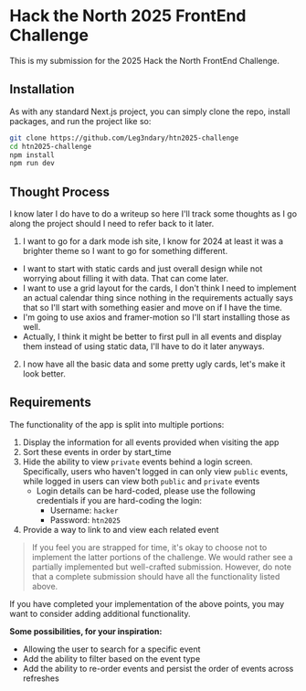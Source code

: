 # Hack the North 2025 FrontEnd Challenge

This is my submission for the 2025 Hack the North FrontEnd Challenge.

## Installation

As with any standard Next.js project, you can simply clone the repo, install packages, and run the project like so:

```bash
git clone https://github.com/Leg3ndary/htn2025-challenge
cd htn2025-challenge
npm install
npm run dev
```

## Thought Process

I know later I do have to do a writeup so here I'll track some thoughts as I go along the project should I need to refer back to it later.

1. I want to go for a dark mode ish site, I know for 2024 at least it was a brighter theme so I want to go for something different.
- I want to start with static cards and just overall design while not worrying about filling it with data. That can come later.
- I want to use a grid layout for the cards, I don't think I need to implement an actual calendar thing since nothing in the requirements actually says that so I'll start with something easier and move on if I have the time.
- I'm going to use axios and framer-motion so I'll start installing those as well.
- Actually, I think it might be better to first pull in all events and display them instead of using static data, I'll have to do it later anyways.
2. I now have all the basic data and some pretty ugly cards, let's make it look better.

## Requirements

The functionality of the app is split into multiple portions:

1. Display the information for all events provided when visiting the app
2. Sort these events in order by start_time
3. Hide the ability to view `private` events behind a login screen. Specifically, users who haven't logged in can only view `public` events, while logged in users can view both `public` and `private` events
    - Login details can be hard-coded, please use the following credentials if you are hard-coding the login:
        - Username: `hacker`
        - Password: `htn2025`
4. Provide a way to link to and view each related event

> If you feel you are strapped for time, it's okay to choose not to implement the latter portions of the challenge. We would rather see a partially implemented but well-crafted submission. However, do note that a complete submission should have all the functionality listed above.
> 

If you have completed your implementation of the above points, you may want to consider adding additional functionality.

**Some possibilities, for your inspiration:**

- Allowing the user to search for a specific event
- Add the ability to filter based on the event type
- Add the ability to re-order events and persist the order of events across refreshes